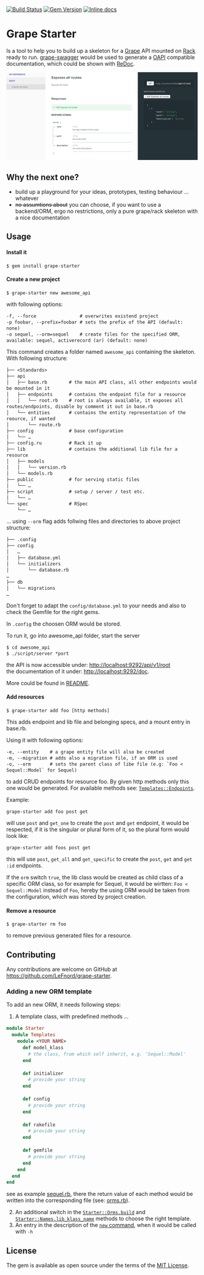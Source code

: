 [![Build Status](https://travis-ci.org/LeFnord/grape-starter.svg?branch=master)](https://travis-ci.org/LeFnord/grape-starter)
[![Gem Version](https://badge.fury.io/rb/grape-starter.svg)](https://badge.fury.io/rb/grape-starter)
[![Inline docs](http://inch-ci.org/github/LeFnord/grape-starter.svg?branch=master)](http://inch-ci.org/github/LeFnord/grape-starter)


# Grape Starter

Is a tool to help you to build up a skeleton for a [Grape](http://github.com/ruby-grape/grape) API mounted on [Rack](https://github.com/rack/rack) ready to run.
[grape-swagger](http://github.com/ruby-grape/grape-swagger) would be used to generate a  [OAPI](https://github.com/OAI/OpenAPI-Specification/blob/master/versions/2.0.md) compatible documentation, which could be shown with [ReDoc](https://github.com/Rebilly/ReDoc).

![ReDoc demo](doc/re-doc.png)

## Why the next one?

- build up a playground for your ideas, prototypes, testing behaviour … whatever
- ~~no assumtions about~~ you can choose, if you want to use a backend/ORM, ergo no restrictions, only a pure grape/rack skeleton with a nice documentation

## Usage

#### Install it
```
$ gem install grape-starter
```


#### Create a new project
```
$ grape-starter new awesome_api
```
with following options:
```
-f, --force                # overwrites existend project
-p foobar, --prefix=foobar # sets the prefix of the API (default: none)
-o sequel, --orm=sequel    # create files for the specified ORM, available: sequel, activerecord (ar) (default: none)
```

This command creates a folder named `awesome_api` containing the skeleton. With following structure:

```
├── <Standards>
├── api
│   ├── base.rb        # the main API class, all other endpoints would be mounted in it
│   ├── endpoints      # contains the endpoint file for a resource
│   │   └── root.rb    # root is always available, it exposes all routes/endpoints, disable by comment it out in base.rb
│   └── entities       # contains the entity representation of the reource, if wanted
│       └── route.rb
├── config             # base configuration
│   └── …
├── config.ru          # Rack it up
├── lib                # contains the additional lib file for a resource
│   ├── models
│   │   └── version.rb
│   └── models.rb
├── public             # for serving static files
│   └── …
├── script             # setup / server / test etc.
│   └── …
└── spec               # RSpec
    └── …
```

… using `--orm` flag adds follwing files and directories to above project structure:
```
├── .config
├── config
│   …
│   ├── database.yml
│   └── initializers
│       └── database.rb
…
├── db
│   └── migrations
…
```

Don't forget to adapt the `config/database.yml` to your needs
and also to check the Gemfile for the right gems.

In `.config` the choosen ORM would be stored.

To run it, go into awesome_api folder, start the server
```
$ cd awesome_api
$ ./script/server *port
```
the API is now accessible under: [http://localhost:9292/api/v1/root](http://localhost:9292/api/v1/root)  
the documentation of it under: [http://localhost:9292/doc](http://localhost:9292/doc).

More could be found in [README](template/README.md).


#### Add resources
```
$ grape-starter add foo [http methods]
```
This adds endpoint and lib file and belonging specs, and a mount entry in base.rb.

Using it with following options:
```
-e, --entity    # a grape entity file will also be created
-m, --migration # adds also a migration file, if an ORM is used
-o, --orm       # sets the parent class of libe file (e.g: `Foo < Sequel::Model` for Sequel)
```
to add CRUD endpoints for resource foo. By given http methods only this one would be generated.
For available methods see: [`Templates::Endpoints`](https://github.com/LeFnord/grape-starter/blob/d7bb6c4946dc27fcafa5a75435b45bfe2b7277f0/lib/starter/builder/templates/endpoints.rb#L7-L26).

Example:
```
grape-starter add foo post get
```
will use `post` and `get_one` to create the `post` and `get` endpoint, it would be respected, if it is the singular or plural form of it, so the plural form would look like:
```
grape-starter add foos post get
```
this will use `post`, `get_all` and `get_specific` to create the `post`, `get` and `get :id` endpoints.

If the `orm` switch `true`, the lib class would be created as child class of a specific ORM class,
so for example for Sequel, it would be wirtten: `Foo < Sequel::Model` instead of `Foo`, hereby the using ORM would be taken from the configuration, which was stored by project creation.


#### Remove a resource
```
$ grape-starter rm foo
```
to remove previous generated files for a resource.


## Contributing

Any contributions are welcome on GitHub at https://github.com/LeFnord/grape-starter.

### Adding a new ORM template

To add an new ORM, it needs following steps:

1. A template class, with predefined methods …

  ```ruby
  module Starter
    module Templates
      module <YOUR NAME>
        def model_klass
          # the class, from which self inherit, e.g. 'Sequel::Model'
        end

        def initializer
          # provide your string
        end

        def config
          # provide your string
        end

        def rakefile
          # provide your string
        end

        def gemfile
          # provide your string
        end
      end
    end
  end
  ```

  see as example [sequel.rb](lib/starter/builder/templates/sequel.rb), there the return value of each method would be written into the
  corresponding file (see: [orms.rb](lib/starter/builder/orms.rb)).

2. An additional switch in the [`Starter::Orms.build`](https://github.com/LeFnord/grape-starter/blob/ef45133e6d2254efee06ae4f17ede2fc5c06bebb/lib/starter/builder/orms.rb#L7-L18) and [`Starter::Names.lib_klass_name`](https://github.com/LeFnord/grape-starter/blob/ef45133e6d2254efee06ae4f17ede2fc5c06bebb/lib/starter/builder/names.rb#L13-L24) methods to choose the right template.
3. An entry in the description of the [`new` command](https://github.com/LeFnord/grape-starter/blob/fa62c8a2ff72f984144b2336859d3e0b397398bd/bin/grape-starter#L28), when it would be called with `-h`

## License

The gem is available as open source under the terms of the [MIT License](LICENSE).

